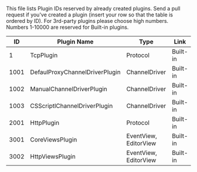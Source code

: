﻿This file lists Plugin IDs reserved by already created plugins.
Send a pull request if you've created a plugin (insert your row so that the table is ordered by ID).
For 3rd-party plugins please choose high numbers. Numbers 1-10000 are reserved for Built-in plugins.

|			ID			|				Plugin Name				|		   Type			|				Link				|
|-----------------------|---------------------------------------|-----------------------|-----------------------------------|
| 1						| TcpPlugin								| Protocol				| Built-in							|
| 1001					| DefaulProxyChannelDriverPlugin		| ChannelDriver			| Built-in							|
| 1002					| ManualChannelDriverPlugin				| ChannelDriver			| Built-in							|
| 1003					| CSScriptlChannelDriverPlugin			| ChannelDriver			| Built-in							|
| 2001					| HttpPlugin							| Protocol				| Built-in							|
| 3001					| CoreViewsPlugin						| EventView, EditorView | Built-in							|
| 3002					| HttpViewsPlugin						| EventView, EditorView | Built-in							|